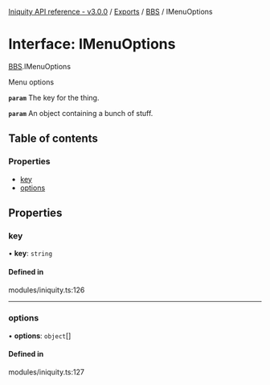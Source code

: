 [Iniquity API reference - v3.0.0](../README.md) / [Exports](../modules.md) / [BBS](../modules/BBS.md) / IMenuOptions

# Interface: IMenuOptions

[BBS](../modules/BBS.md).IMenuOptions

Menu options

**`param`** The key for the thing.

**`param`** An object containing a bunch of stuff.

## Table of contents

### Properties

- [key](BBS.IMenuOptions.md#key)
- [options](BBS.IMenuOptions.md#options)

## Properties

### key

• **key**: `string`

#### Defined in

modules/iniquity.ts:126

___

### options

• **options**: `object`[]

#### Defined in

modules/iniquity.ts:127
